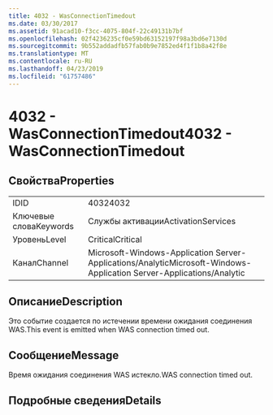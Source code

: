```yaml
---
title: 4032 - WasConnectionTimedout
ms.date: 03/30/2017
ms.assetid: 91acad10-f3cc-4075-804f-22c49131b7bf
ms.openlocfilehash: 02f4236235cf0e59bd63152197f98a3bd6e7130d
ms.sourcegitcommit: 9b552addadfb57fab0b9e7852ed4f1f1b8a42f8e
ms.translationtype: MT
ms.contentlocale: ru-RU
ms.lasthandoff: 04/23/2019
ms.locfileid: "61757486"
---
```

# <a name="4032---wasconnectiontimedout"></a><span data-ttu-id="dc84d-102">4032 - WasConnectionTimedout</span><span class="sxs-lookup"><span data-stu-id="dc84d-102">4032 - WasConnectionTimedout</span></span>
## <a name="properties"></a><span data-ttu-id="dc84d-103">Свойства</span><span class="sxs-lookup"><span data-stu-id="dc84d-103">Properties</span></span>  
  
|||  
|-|-|  
|<span data-ttu-id="dc84d-104">ID</span><span class="sxs-lookup"><span data-stu-id="dc84d-104">ID</span></span>|<span data-ttu-id="dc84d-105">4032</span><span class="sxs-lookup"><span data-stu-id="dc84d-105">4032</span></span>|  
|<span data-ttu-id="dc84d-106">Ключевые слова</span><span class="sxs-lookup"><span data-stu-id="dc84d-106">Keywords</span></span>|<span data-ttu-id="dc84d-107">Службы активации</span><span class="sxs-lookup"><span data-stu-id="dc84d-107">ActivationServices</span></span>|  
|<span data-ttu-id="dc84d-108">Уровень</span><span class="sxs-lookup"><span data-stu-id="dc84d-108">Level</span></span>|<span data-ttu-id="dc84d-109">Critical</span><span class="sxs-lookup"><span data-stu-id="dc84d-109">Critical</span></span>|  
|<span data-ttu-id="dc84d-110">Канал</span><span class="sxs-lookup"><span data-stu-id="dc84d-110">Channel</span></span>|<span data-ttu-id="dc84d-111">Microsoft-Windows-Application Server-Applications/Analytic</span><span class="sxs-lookup"><span data-stu-id="dc84d-111">Microsoft-Windows-Application Server-Applications/Analytic</span></span>|  
  
## <a name="description"></a><span data-ttu-id="dc84d-112">Описание</span><span class="sxs-lookup"><span data-stu-id="dc84d-112">Description</span></span>  
 <span data-ttu-id="dc84d-113">Это событие создается по истечении времени ожидания соединения WAS.</span><span class="sxs-lookup"><span data-stu-id="dc84d-113">This event is emitted when WAS connection timed out.</span></span>  
  
## <a name="message"></a><span data-ttu-id="dc84d-114">Сообщение</span><span class="sxs-lookup"><span data-stu-id="dc84d-114">Message</span></span>  
 <span data-ttu-id="dc84d-115">Время ожидания соединения WAS истекло.</span><span class="sxs-lookup"><span data-stu-id="dc84d-115">WAS connection timed out.</span></span>  
  
## <a name="details"></a><span data-ttu-id="dc84d-116">Подробные сведения</span><span class="sxs-lookup"><span data-stu-id="dc84d-116">Details</span></span>
